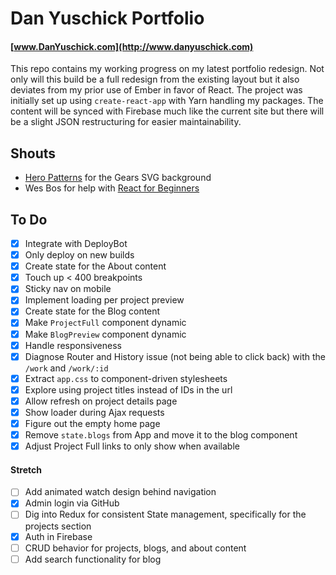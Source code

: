 # Dan Yuschick Portfolio
#### [www.DanYuschick.com](http://www.danyuschick.com)

This repo contains my working progress on my latest portfolio redesign. Not only will this build be a full redesign from the existing layout but it also deviates from my prior use of Ember in favor of React. The project was initially set up using `create-react-app` with Yarn handling my packages. The content will be synced with Firebase much like the current site but there will be a slight JSON restructuring for easier maintainability.

## Shouts
- [Hero Patterns](http://www.heropatterns.com/) for the Gears SVG background
- Wes Bos for help with [React for Beginners](http://www.reactforbeginners.com)

## To Do
- [x] Integrate with DeployBot
 - [x] Only deploy on new builds
- [x] Create state for the About content
- [x] Touch up < 400 breakpoints
- [x] Sticky nav on mobile
- [x] Implement loading per project preview
- [x] Create state for the Blog content
- [x] Make `ProjectFull` component dynamic
- [x] Make `BlogPreview` component dynamic
- [x] Handle responsiveness
- [x] Diagnose Router and History issue (not being able to click back) with the `/work` and `/work/:id`
- [x] Extract `app.css` to component-driven stylesheets
- [x] Explore using project titles instead of IDs in the url
- [x] Allow refresh on project details page
- [x] Show loader during Ajax requests
- [x] Figure out the empty home page
- [x] Remove `state.blogs` from App and move it to the blog component
- [x] Adjust Project Full links to only show when available

#### Stretch
- [ ] Add animated watch design behind navigation
- [x] Admin login via GitHub
- [ ] Dig into Redux for consistent State management, specifically for the projects section
- [x] Auth in Firebase
- [ ] CRUD behavior for projects, blogs, and about content
- [ ] Add search functionality for blog
